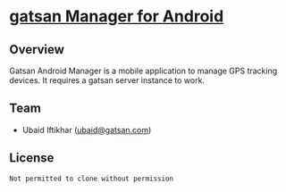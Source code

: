 # [gatsan Manager for Android](https://www.gatsan.com)

## Overview

Gatsan Android Manager is a mobile application to manage GPS tracking devices. It requires a gatsan server instance to work.

## Team

- Ubaid Iftikhar ([ubaid@gatsan.com](mailto:ubaid@gatsan.com))

## License

    Not permitted to clone without permission
